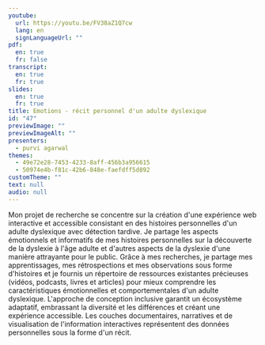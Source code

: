 ```yaml
---
youtube:
  url: https://youtu.be/FV38aZ1Q7cw
  lang: en
  signLanguageUrl: ""
pdf:
  en: true
  fr: false
transcript:
  en: true
  fr: true
slides:
  en: true
  fr: true
title: Emotions - récit personnel d'un adulte dyslexique
id: "47"
previewImage: ""
previewImageAlt: ""
presenters:
  - purvi agarwal
themes:
  - 49e72e28-7453-4233-8aff-456b3a956615
  - 50974e4b-f81c-42b6-848e-faefdff5d892
customTheme: ""
text: null
audio: null
---
```

Mon projet de recherche se concentre sur la création d'une expérience web interactive et accessible consistant en des histoires personnelles d'un adulte dyslexique avec détection tardive. Je partage les aspects émotionnels et informatifs de mes histoires personnelles sur la découverte de la dyslexie à l'âge adulte et d'autres aspects de la dyslexie d'une manière attrayante pour le public. Grâce à mes recherches, je partage mes apprentissages, mes rétrospections et mes observations sous forme d'histoires et je fournis un répertoire de ressources existantes précieuses (vidéos, podcasts, livres et articles) pour mieux comprendre les caractéristiques émotionnelles et comportementales d'un adulte dyslexique. L'approche de conception inclusive garantit un écosystème adaptatif, embrassant la diversité et les différences et créant une expérience accessible. Les couches documentaires, narratives et de visualisation de l'information interactives représentent des données personnelles sous la forme d'un récit.

